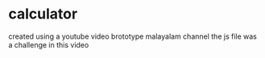 # calculator
created using a youtube video 
brototype malayalam channel
the js file was a challenge in this video
